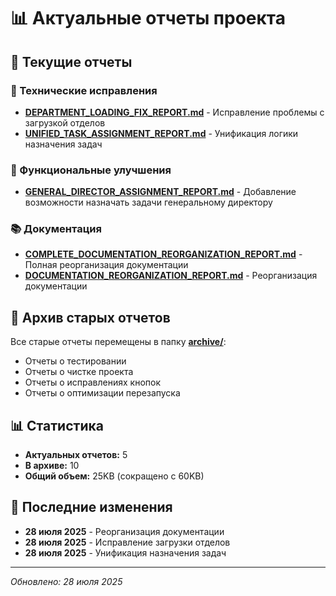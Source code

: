 # 📊 Актуальные отчеты проекта

## 🎯 Текущие отчеты

### 🔧 Технические исправления
- **[DEPARTMENT_LOADING_FIX_REPORT.md](DEPARTMENT_LOADING_FIX_REPORT.md)** - Исправление проблемы с загрузкой отделов
- **[UNIFIED_TASK_ASSIGNMENT_REPORT.md](UNIFIED_TASK_ASSIGNMENT_REPORT.md)** - Унификация логики назначения задач

### 👥 Функциональные улучшения
- **[GENERAL_DIRECTOR_ASSIGNMENT_REPORT.md](GENERAL_DIRECTOR_ASSIGNMENT_REPORT.md)** - Добавление возможности назначать задачи генеральному директору

### 📚 Документация
- **[COMPLETE_DOCUMENTATION_REORGANIZATION_REPORT.md](COMPLETE_DOCUMENTATION_REORGANIZATION_REPORT.md)** - Полная реорганизация документации
- **[DOCUMENTATION_REORGANIZATION_REPORT.md](DOCUMENTATION_REORGANIZATION_REPORT.md)** - Реорганизация документации

## 📁 Архив старых отчетов

Все старые отчеты перемещены в папку **[archive/](archive/)**:
- Отчеты о тестировании
- Отчеты о чистке проекта
- Отчеты о исправлениях кнопок
- Отчеты о оптимизации перезапуска

## 📊 Статистика

- **Актуальных отчетов:** 5
- **В архиве:** 10
- **Общий объем:** 25KB (сокращено с 60KB)

## 🔄 Последние изменения

- **28 июля 2025** - Реорганизация документации
- **28 июля 2025** - Исправление загрузки отделов
- **28 июля 2025** - Унификация назначения задач

---
*Обновлено: 28 июля 2025* 